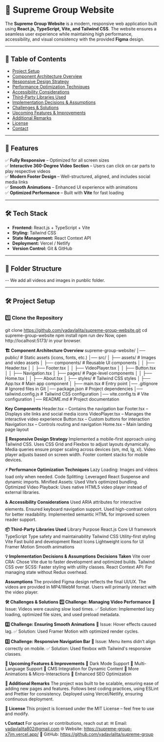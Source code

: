 # 🚀 Supreme Group Website

The **Supreme Group Website** is a modern, responsive web application built using **React.js, TypeScript, Vite, and Tailwind CSS**. The website ensures a seamless user experience while maintaining high performance, accessibility, and visual consistency with the provided **Figma** design.

---

## 📌 Table of Contents
- [Project Setup](#project-setup)
- [Component Architecture Overview](#component-architecture-overview)
- [Responsive Design Strategy](#responsive-design-strategy)
- [Performance Optimization Techniques](#performance-optimization-techniques)
- [Accessibility Considerations](#accessibility-considerations)
- [Third-Party Libraries Used](#third-party-libraries-used)
- [Implementation Decisions & Assumptions](#implementation-decisions--assumptions)
- [Challenges & Solutions](#challenges--solutions)
- [Upcoming Features & Improvements](#upcoming-features--improvements)
- [Additional Remarks](#additional-remarks)
- [License](#license)
- [Contact](#contact)

---

## 🌟 Features
✅ **Fully Responsive** – Optimized for all screen sizes  
✅ **Interactive 360-Degree Video Section** – Users can click on car parts to play respective videos  
✅ **Modern Footer Design** – Well-structured, aligned, and includes social media links  
✅ **Smooth Animations** – Enhanced UI experience with animations  
✅ **Optimized Performance** – Built with **Vite** for fast loading  

---

## 🛠️ Tech Stack

- **Frontend:** React.js + TypeScript + Vite
- **Styling:** Tailwind CSS
- **State Management:** React Context API
- **Deployment:** Vercel / Netlify
- **Version Control:** Git & GitHub

---

## 📂 Folder Structure
 -- We add all videos and images in punblic folder.

---

## 🛠️ Project Setup

### 1️⃣ **Clone the Repository**

git clone https://github.com/yadavlalita/supreme-group-website.git
cd supreme-group-website
npm install
npm run dev
Now, open http://localhost:5173/ in your browser.

**🏗️ Component Architecture Overview**
supreme-group-website/
│── public/               # Static assets (icons, fonts, etc.)
│── src/
│   ├── assets/           # Images and video assets
│   ├── components/       # Reusable UI components
│   │   ├── Header.tsx
│   │   ├── Footer.tsx
│   │   ├── VideoPlayer.tsx
│   │   ├── Button.tsx
│   │   ├── Navigation.tsx
│   ├── pages/            # Page-level components
│   │   ├── Home.tsx
│   │   ├── About.tsx
│   ├── styles/           # Tailwind CSS styles
│   ├── App.tsx           # Main app component
│   ├── main.tsx          # Entry point
│── .gitignore            # Ignored files in Git
│── package.json          # Project dependencies
│── tailwind.config.js    # Tailwind CSS configuration
│── vite.config.ts        # Vite configuration
│── README.md             # Project documentation

**Key Components**
Header.tsx – Contains the navigation bar
Footer.tsx – Displays site links and social media icons
VideoPlayer.tsx – Manages the interactive video experience
Button.tsx – Custom buttons for interaction
Navigation.tsx – Controls routing and navigation
Home.tsx – Main landing page layout

**📱 Responsive Design Strategy**
Implemented a mobile-first approach using Tailwind CSS.
Uses CSS Grid and Flexbox to adjust layouts dynamically.
Media queries ensure proper scaling across devices (sm, md, lg, xl).
Video player adjusts based on screen width.
Footer content stacks for mobile devices.

**⚡ Performance Optimization Techniques**
Lazy Loading: Images and videos load only when needed.
Code Splitting: Leveraged React Suspense and dynamic imports.
Minified Assets: Used Vite’s optimized bundling.
Optimized Video Playback: Uses native HTML5 video player instead of external libraries.

**♿ Accessibility Considerations**
Used ARIA attributes for interactive elements.
Ensured keyboard navigation support.
Used high-contrast colors for better readability.
Implemented semantic HTML for improved screen reader support.

**📦 Third-Party Libraries Used**
Library	       Purpose
React.js	      Core UI framework
TypeScript	    Type safety and maintainability
Tailwind CSS	  Utility-first styling
Vite	          Fast build and development
React          Icons	Lightweight icons for UI
Framer Motion	 Smooth animations

**💡 Implementation Decisions & Assumptions**
**Decisions Taken**
Vite over CRA: Chose Vite due to faster development and optimized builds.
Tailwind CSS over SCSS: Faster styling with utility classes.
React Context API: For managing state without Redux overhead.

**Assumptions**
The provided Figma design reflects the final UI/UX.
The videos are provided in MP4/WebM format.
Users will primarily interact with the video player.


**🛠️ Challenges & Solutions**
**1️⃣ Challenge: Managing Video Performance**
📌 Issue: Videos were causing slow load times.
✅ Solution: Implemented lazy loading, optimized file sizes, and used preload metadata.

**2️⃣ Challenge: Ensuring Smooth Animations**
📌 Issue: Hover effects caused lag.
✅ Solution: Used Framer Motion with optimized render cycles.

**3️⃣ Challenge: Responsive Navigation Bar**
📌 Issue: Menu items didn’t align correctly on mobile.
✅ Solution: Used flexbox with Tailwind's responsive classes.

**🔮 Upcoming Features & Improvements**
🔹 Dark Mode Support
🔹 Multi-Language Support
🔹 CMS Integration for Dynamic Content
🔹 More Animations & Micro-Interactions
🔹 Enhanced SEO Optimization

**📜 Additional Remarks**
The project was built to be scalable, ensuring ease of adding new pages and features.
Follows best coding practices, using ESLint and Prettier for consistency.
Deployed using Vercel/Netlify, ensuring continuous deployment.

**📜 License**
This project is licensed under the MIT License – feel free to use and modify.

**📞 Contact**
For queries or contributions, reach out at:
✉ Email: yadavlalita802@gmail.com
🌐 Website: https://supreme-group-x7jm.vercel.app/
🔗 GitHub: https://github.com/yadavlalita/supreme-group

